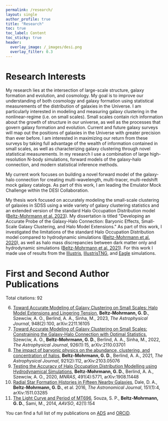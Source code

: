 ```yaml
---
permalink: /research/
layout: single
author_profile: true
title: "Research"
toc: true
toc_label: Content
toc_sticky: true
header:
  overlay_image: /_images/desi.png
  overlay_filter: 0.3
---
```


# Research Interests

My research lies at the intersection of large-scale structure, galaxy formation and evolution, and cosmology. My goal is to improve our understanding of both cosmology and galaxy formation using statistical measurements of the distribution of galaxies in the Universe. I am particularly interested in modeling and measuring galaxy clustering in the nonlinear-regime (i.e. on small scales). Small scales contain rich information about the growth of structure in our universe, as well as the processes that govern galaxy formation and evolution. Current and future galaxy surveys will map out the positions of galaxies in the Universe with greater precision than ever before. I am interested in maximizing our return from these surveys by taking full advantage of the wealth of information contained in small scales, as well as characterizing galaxy clustering through novel statistical measurements. In my research I use a combination of large high-resolution N-body simulations, forward models of the galaxy-halo connection, and modern statistical inference methods.

My current work focuses on building a novel forward model of the galaxy-halo connection for creating multi-wavelength, multi-tracer, multi-redshift mock galaxy catalogs. As part of this work, I am leading the Emulator Mock Challenge within the DESI Collaboration.

My thesis work focused on accurately modeling the small-scale clustering of galaxies in SDSS using a wide variety of galaxy clustering statistics and an extended version of the standard Halo Occupation Distribution model ([Beltz-Mohrmann et al. 2023](https://ui.adsabs.harvard.edu/abs/2022arXiv221116105B/abstract)). My dissertation is titled "Developing an Accurate Probe of the Galaxy-Halo Connection: Baryonic Effects, Small-Scale Galaxy Clustering, and Halo Model Extensions." As part of this work, I investigated the limitations of the standard Halo Occupation Distribution model compared to hydrodynamic simulations ([Beltz-Mohrmann et al. 2020](https://ui.adsabs.harvard.edu/abs/2020MNRAS.491.5771B/abstract)), as well as halo mass discrepancies between dark matter only and hydrodynamic simulations ([Beltz-Mohrmann et al. 2021](https://ui.adsabs.harvard.edu/abs/2021arXiv210305076B/abstract)). For this work I made use of results from the [Illustris](https://www.illustris-project.org/), [IllustrisTNG](https://www.tng-project.org/), and [Eagle](http://icc.dur.ac.uk/Eagle/) simulations. 


# First and Second Author Publications

Total citations: 92

6. [Toward Accurate Modeling of Galaxy Clustering on Small Scales: Halo Model Extensions and Lingering Tension](https://ui.adsabs.harvard.edu/abs/2023ApJ...948..100B/abstract), __Beltz-Mohrmann, G. D.__, Szewciw, A. O., Berlind, A. A., Sinha, M., 2023, _The Astrophysical Journal_, 948(2):100, arXiv:2211.16105
5. [Toward Accurate Modeling of Galaxy Clustering on Small Scales: Constraining the Galaxy-Halo Connection with Optimal Statistics](https://ui.adsabs.harvard.edu/abs/2022ApJ...926...15S/abstract), Szewciw, A. O., __Beltz-Mohrmann, G. D.__, Berlind, A. A., Sinha, M., 2022, _The Astrophysical Journal_, 926(1):15, arXiv:2110.03701
4. [The impact of baryonic physics on the abundance, clustering, and concentration of halos](https://ui.adsabs.harvard.edu/abs/2021arXiv210305076B/abstract), __Beltz-Mohrmann, G. D.__, Berlind, A. A., 2021, _The Astrophysical Journal_, 921(2):112, arXiv:2103.05076
3. [Testing the Accuracy of Halo Occupation Distribution Modelling using Hydrodynamical Simulations](https://ui.adsabs.harvard.edu/abs/2020MNRAS.491.5771B/abstract), __Beltz-Mohrmann, G. D.__, Berlind, A. A., Szewciw, A. O., 2020, _MNRAS_, 491(4):5771, arXiv:1908.11448
2. [Radial Star Formation Histories in Fifteen Nearby Galaxies](https://ui.adsabs.harvard.edu/abs/2016AJ....151....4D/abstract), Dale, D. A., __Beltz-Mohrmann, G. D.__, et al. 2016, _The Astronomical Journal_, 151(1):4, arXiv:1511.03285
1. [The Light Curve and Period of MT696](https://ui.adsabs.harvard.edu/abs/2014JAVSO..42..154S/abstract), Souza, S. P., __Beltz-Mohrmann, G. D.__, Sami, M., 2014, _AAVSO_, 42(1):154

You can find a full list of my publications on [ADS](https://ui.adsabs.harvard.edu/public-libraries/H-CY2K99TrCPhHy5biZQvA) and [ORCiD](https://orcid.org/0000-0002-4392-8920).

